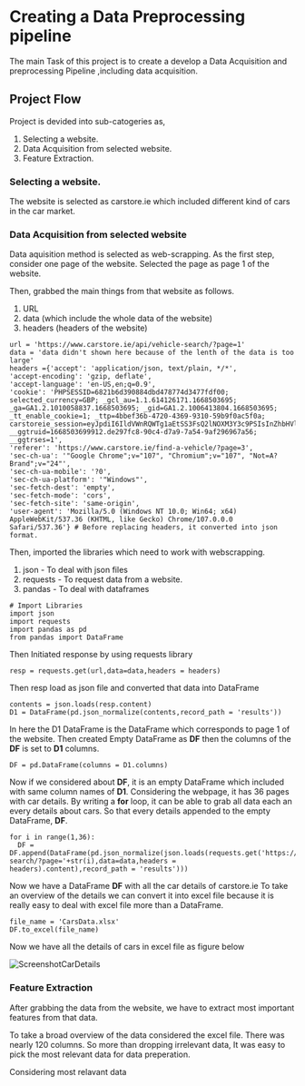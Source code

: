 # Creating a Data Preprocessing pipeline
The main Task of this project is to create a develop a Data Acquisition and preprocessing Pipeline ,including data acquisition.

## Project Flow
Project is devided into sub-catogeries as,
1. Selecting a website.
2. Data Acquisition from selected website.
3. Feature Extraction.

### Selecting a website.
The website is selected as carstore.ie which included different kind of cars in the car market.

### Data Acquisition from selected website
Data aquisition method is selected as web-scrapping.
As the first step, consider one page of the website.
Selected the page as page 1 of the website.

Then, grabbed the main things from that website as follows.
1. URL
2. data (which include the whole data of the website)
3. headers (headers of the website)

```
url = 'https://www.carstore.ie/api/vehicle-search/?page=1'
data = 'data didn't shown here because of the lenth of the data is too large'
headers ={'accept': 'application/json, text/plain, */*',
'accept-encoding': 'gzip, deflate',
'accept-language': 'en-US,en;q=0.9',
'cookie': 'PHPSESSID=6821b6d390884dbd478774d3477fdf00; selected_currency=GBP; _gcl_au=1.1.614126171.1668503695; _ga=GA1.2.1010058837.1668503695; _gid=GA1.2.1006413804.1668503695; _tt_enable_cookie=1; _ttp=4bbef36b-4720-4369-9310-59b9f0ac5f0a; carstoreie_session=eyJpdiI6IldVWnRQWTg1aEtSS3FsQ2lNOXM3Y3c9PSIsInZhbHVlIjoiU1lwSHFLeWxYRDVSOFl0Nm16MEtreTBlSnJLVlFab1U5ckFwUzNwN1Y2bDEzQ3RyaTN4TnY5cUM1RFwvdnJoYzdtb2tERjA1cWlqVUR5c3lVNU9BSzI0cnJtVlJrYnE5ZUJhZ200c09jRkNlZ3NQSVBMbnAxSHRMS1lGeDhRQnNCIiwibWFjIjoiOTM3YTlkMGVlZWY4OTI1ZWNlMDUxMzRiYTI2Yzg5YzkwNGFmNjdjNGIxY2NlZTNlYmJiNzk4NzQzOTVjODgxMiJ9; __ggtruid=1668503699912.de297fc8-90c4-d7a9-7a54-9af296967a56; __ggtrses=1',
'referer': 'https://www.carstore.ie/find-a-vehicle/?page=3',
'sec-ch-ua': '"Google Chrome";v="107", "Chromium";v="107", "Not=A?Brand";v="24"',
'sec-ch-ua-mobile': '?0',
'sec-ch-ua-platform': '"Windows"',
'sec-fetch-dest': 'empty',
'sec-fetch-mode': 'cors',
'sec-fetch-site': 'same-origin',
'user-agent': 'Mozilla/5.0 (Windows NT 10.0; Win64; x64) AppleWebKit/537.36 (KHTML, like Gecko) Chrome/107.0.0.0 Safari/537.36'} # Before replacing headers, it converted into json format.

```

Then, imported the libraries which need to work with webscrapping.
1. json - To deal with json files
2. requests - To request data from a website.
3. pandas - To deal with dataframes

```
# Import Libraries
import json
import requests
import pandas as pd
from pandas import DataFrame
```

Then Initiated response by using requests library
```
resp = requests.get(url,data=data,headers = headers)
```

Then resp load as json file and converted that data into DataFrame
```
contents = json.loads(resp.content)
D1 = DataFrame(pd.json_normalize(contents,record_path = 'results'))
```
In here the D1 DataFrame is the DataFrame which corresponds to page 1 of the website.
Then created Empty DataFrame as **DF** then the columns of the **DF** is set to **D1** columns.

```
DF = pd.DataFrame(columns = D1.columns)
```

Now if we considered about **DF**, it is an empty DataFrame which included with same column names of **D1**.
Considering the webpage, it has 36 pages with car details.
By writing a **for** loop, it can be able to grab all data each an every details about cars.
So that every details appended to the empty DataFrame, **DF**.

```
for i in range(1,36):
  DF = DF.append(DataFrame(pd.json_normalize(json.loads(requests.get('https://www.carstore.ie/api/vehicle-search/?page='+str(i),data=data,headers = headers).content),record_path = 'results')))
```
Now we have a DataFrame **DF** with all the car details of carstore.ie
To take an overview of the details we can convert it into excel file because it is really easy to deal with excel file more than a DataFrame.

```
file_name = 'CarsData.xlsx'
DF.to_excel(file_name)
```

Now we have all the details of cars in excel file as figure below

![ScreenshotCarDetails](https://user-images.githubusercontent.com/45353233/205383760-c08dfb9e-7bb6-435e-a4fb-0350f0cd6bc4.png)

### Feature Extraction
After grabbing the data from the website, we have to extract most important features from that data.

To take a broad overview of the data considered the excel file. There was nearly 120 columns. So more than dropping irrelevant data, It was easy to pick the most relevant data for data preperation.

Considering most relavant data

